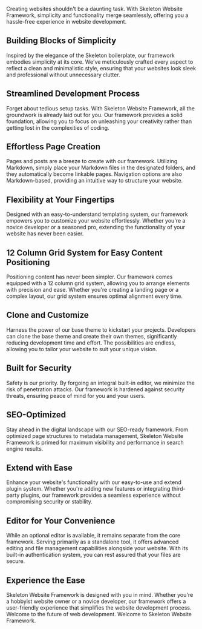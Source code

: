 <!-- pagetitle:Welcome to Skeleton Website Framework -->
<!-- layout:page.php -->
<!-- pagedate: -->
<!-- pagethumbnail:images/laptop-computer-writing-technology-web-internet.webp -->
<!-- pageexcerpt:Creating websites shouldn't be a daunting task. With Skeleton Website Framework, simplicity and functionality merge seamlessly, offering you a hassle-free experience in website development. -->
<!-- pagekeywords:skeleton,framework,development,website,simplicity,security,ease,customize,flexibility -->
<!-- pageauthor: -->
<!-- pagetype:website -->

Creating websites shouldn't be a daunting task. With Skeleton Website Framework, simplicity and functionality merge seamlessly, offering you a hassle-free experience in website development.

## Building Blocks of Simplicity

Inspired by the elegance of the Skeleton boilerplate, our framework embodies simplicity at its core. We've meticulously crafted every aspect to reflect a clean and minimalistic style, ensuring that your websites look sleek and professional without unnecessary clutter.

## Streamlined Development Process

Forget about tedious setup tasks. With Skeleton Website Framework, all the groundwork is already laid out for you. Our framework provides a solid foundation, allowing you to focus on unleashing your creativity rather than getting lost in the complexities of coding.

## Effortless Page Creation

Pages and posts are a breeze to create with our framework. Utilizing Markdown, simply place your Markdown files in the designated folders, and they automatically become linkable pages. Navigation options are also Markdown-based, providing an intuitive way to structure your website.

## Flexibility at Your Fingertips

Designed with an easy-to-understand templating system, our framework empowers you to customize your website effortlessly. Whether you're a novice developer or a seasoned pro, extending the functionality of your website has never been easier.

## 12 Column Grid System for Easy Content Positioning

Positioning content has never been simpler. Our framework comes equipped with a 12 column grid system, allowing you to arrange elements with precision and ease. Whether you're creating a landing page or a complex layout, our grid system ensures optimal alignment every time.

## Clone and Customize

Harness the power of our base theme to kickstart your projects. Developers can clone the base theme and create their own themes, significantly reducing development time and effort. The possibilities are endless, allowing you to tailor your website to suit your unique vision.

## Built for Security

Safety is our priority. By forgoing an integral built-in editor, we minimize the risk of penetration attacks. Our framework is hardened against security threats, ensuring peace of mind for you and your users.

## SEO-Optimized

Stay ahead in the digital landscape with our SEO-ready framework. From optimized page structures to metadata management, Skeleton Website Framework is primed for maximum visibility and performance in search engine results.

## Extend with Ease

Enhance your website's functionality with our easy-to-use and extend plugin system. Whether you're adding new features or integrating third-party plugins, our framework provides a seamless experience without compromising security or stability.

## Editor for Your Convenience

While an optional editor is available, it remains separate from the core framework. Serving primarily as a standalone tool, it offers advanced editing and file management capabilities alongside your website. With its built-in authentication system, you can rest assured that your files are secure.

## Experience the Ease

Skeleton Website Framework is designed with you in mind. Whether you're a hobbyist website owner or a novice developer, our framework offers a user-friendly experience that simplifies the website development process. Welcome to the future of web development. Welcome to Skeleton Website Framework.